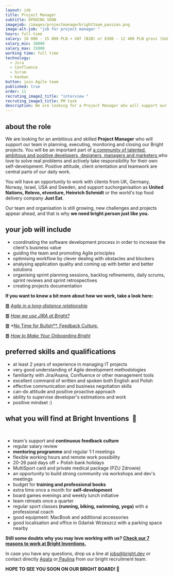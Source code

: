 ```yaml
---
layout: job
title: Project Manager
subtitle: OPENING SOON 
imagejob: /images/projectmanagerbrightteam_passion.png
image-alt-job: "job for project manager "
hours: full-time
salary: 10 000 - 15 000 PLN + VAT (B2B) or 8300 - 12 400 PLN gross (UoP)
salary_min: 10000
salary_max: 15000
working time: full time
technology:
  - Jira
  - Confluence
  - Scrum
  - Kanban
button: join Agile team
published: true
order: 11
recruting_image2_title: "interview "
recruting_image3_title: PM task
description: We are looking for a Project Manager who will support our team in planning, executing, monitoring and closing our Bright projects. Apply!
---
```

## **about the role**

We are looking for an ambitious and skilled **Project Manager** who will support our team in planning, executing, monitoring and closing our Bright projects. You will be an important part of [a community of talented, ambitious and positive developers, designers, managers and marketers ](https://brightinventions.pl/about-us/team/)who love to solve real problems and actively take responsibility for their own self-development. Positive attitude, client orientation and teamwork are central parts of our daily work. 

You will have an opportunity to work with clients from UK, Germany, Norway, Israel, USA and Sweden, and support suchorganisation as **United Nations, Relevo, etventure, Heinrich Schmidt** or the world's top food delivery company **Just Eat**.

Our team and organisation is still growing, new challenges and projects appear ahead, and that is why **we need bright person just like you.** 

## **your job will include**

* coordinating the software development process in order to increase the client's business value 
* guiding the team and promoting Agile principles
* optimising workflow by clever dealing with obstacles and blockers
* analysing application quality and coming up with better and better solutions 
* organising sprint planning sessions, backlog refinements, daily scrums, sprint reviews and sprint retrospectives
* creating projects documentation


**If you want to know a bit more about how we work, take a look here:**

䷉ *[Agile in a long-distance relationship](https://brightinventions.pl/blog/agile-in-a-long-distance-relationship/)*

䷉ *[How we use JIRA at Bright?](https://brightinventions.pl/blog/how-we-use-jira-at-bright/)*

䷉ *[No Time for Bullsh\*\*. Feedback Culture.](https://brightinventions.pl/blog/no-time-for-bullshit-feedback-culture/)

䷉ *[How to Make Your Onboarding Bright](https://brightinventions.pl/blog/how-to-make-your-onboarding-bright/)*

## **preferred skills and qualifications**

* at least 2 years of experience in managing IT projects
* very good understanding of Agile development methodologies  
* familiarity with Jira/Asana, Confluence or other management tools 
* excellent command of written and spoken both English and Polish
* effective communication and business negotiation skills 
* can-do attitude and positive proactive approach 
* ability to supervise developer's estimations and work 
* positive mindset :) 

## **what you will find at Bright Inventions**  **🧡**

 
* team's support and **continuous feedback culture**
* regular salary review
* **mentoring programme** and regular 1:1 meetings
* flexible working hours and remote work possibility
* 20-26 paid days off + Polish bank holidays
* MultiSport card and private medical package (PZU Zdrowie)
* an opportunity to build strong community via workshops and dev's meetings 
* budget for **training and professional books**
* extra time once a month for **self-development**
* board games evenings and weekly lunch initiative
* team retreats once a quarter
* regular sport classes **(running, biking, swimming, yoga)** with a professional coach
* good equipment: MacBook and additional accessories
* good localisation and office in Gdańsk Wrzeszcz with a parking space nearby

**Still some doubts why you may love working with us? [Check our 7 reasons to work at Bright Inventions.](https://brightinventions.pl/blog/reasons-to-join-bright/)**

In case you have any questions, drop us a line at jobs@bright.dev or contact directly [Agata](https://www.linkedin.com/in/agatamietli%C5%84ska/) or[ Paulina](https://www.linkedin.com/in/paulina-trendel-666281175/) from our bright recruitment team. 

**HOPE TO SEE YOU SOON ON OUR BRIGHT BOARD! 🙂**
